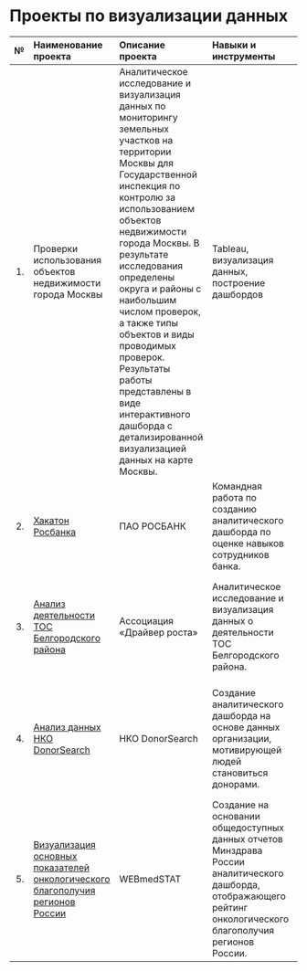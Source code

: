 # Проекты по визуализации данных


|№| Наименование проекта | Описание проекта |Навыки и инструменты|Ссылка на проект|
|--:| :--------------- |:-----------------------------------------------|:------------- |:----------- |
|1.|Проверки использования объектов недвижимости города Москвы|Аналитическое исследование и визуализация данных по мониторингу земельных участков на территории Москвы для Государственной инспекция по контролю за использованием объектов недвижимости города Москвы. В результате исследования определены округа и районы с наибольшим числом проверок, а также типы объектов и виды проводимых проверок. Результаты работы представлены в виде интерактивного дашборда с детализированной визуализацией данных на карте Москвы.|Tableau, визуализация данных, построение дашбордов|[Ссылка на проект](https://public.tableau.com/app/profile/yana.bogacheva/viz/_17130237001670/Dashboard1)|
|2.|[Хакатон Росбанка](https://github.com/YanaBogacheva/Yandex_Praktikum_Workshop/tree/main/02.%20%D0%A5%D0%B0%D0%BA%D0%B0%D1%82%D0%BE%D0%BD%20%D0%A0%D0%BE%D1%81%D0%B1%D0%B0%D0%BD%D0%BA%D0%B0)|ПАО РОСБАНК|Командная работа по созданию аналитического дашборда по оценке навыков сотрудников банка.|Yandex DataLens, визуализация данных, исследовательский анализ данных, построение дашбордов|
|3.|[Анализ деятельности ТОС Белгородского района](https://github.com/YanaBogacheva/Yandex_Praktikum_Workshop/tree/main/03.%20%D0%A2%D0%9E%D0%A1%20%D0%91%D0%B5%D0%BB%D0%B3%D0%BE%D1%80%D0%BE%D0%B4%D1%81%D0%BA%D0%BE%D0%B3%D0%BE%20%D1%80%D0%B0%D0%B9%D0%BE%D0%BD%D0%B0)|Ассоциация «Драйвер роста»|Аналитическое исследование и визуализация данных о деятельности ТОС Белгородского района.|Yandex DataLens, Python (Pandas, Matplotlib), визуализация данных, исследовательский анализ данных, построение дашбордов|
|4.|[Анализ данных НКО DonorSearch](https://github.com/YanaBogacheva/Yandex_Praktikum_Workshop/tree/main/04.%20DonorSearch)|НКО DonorSearch|Создание аналитического дашборда на основе данных организации, мотивирующей людей становиться донорами.|Yandex DataLens, SQL, исследовательский анализ данных, визуализация данных, построение дашбордов, создание презентаций|
|5.|[Визуализация основных показателей онкологического благополучия регионов России](https://github.com/YanaBogacheva/Yandex_Praktikum_Workshop/tree/main/05.%20WebMedStat)|WEBmedSTAT|Создание на основании общедоступных данных отчетов Минздрава России аналитического дашборда, отображающего рейтинг онкологического благополучия регионов России.|Yandex DataLens, SQL, исследовательский анализ данных, визуализация данных, построение дашбордов|
